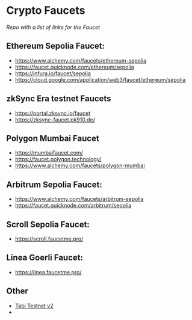 # Crypto Faucets
_Repo with a list of links for the Faucet_

## Ethereum Sepolia Faucet:
- https://www.alchemy.com/faucets/ethereum-sepolia
- https://faucet.quicknode.com/ethereum/sepolia
- https://infura.io/faucet/sepolia
- https://cloud.google.com/application/web3/faucet/ethereum/sepolia

## zkSync Era testnet Faucets
- https://portal.zksync.io/faucet
- https://zksync-faucet.pk910.de/

## Polygon Mumbai Faucet
- https://mumbaifaucet.com/
- https://faucet.polygon.technology/
- https://www.alchemy.com/faucets/polygon-mumbai

## Arbitrum Sepolia Faucet: 
- https://www.alchemy.com/faucets/arbitrum-sepolia
- https://faucet.quicknode.com/arbitrum/sepolia

## Scroll Sepolia Faucet:
- https://scroll.faucetme.pro/

## Linea Goerli Faucet:
- https://linea.faucetme.pro/

## Other
- [Tabi Testnet v2](https://carnival.tabichain.com/)
- 
